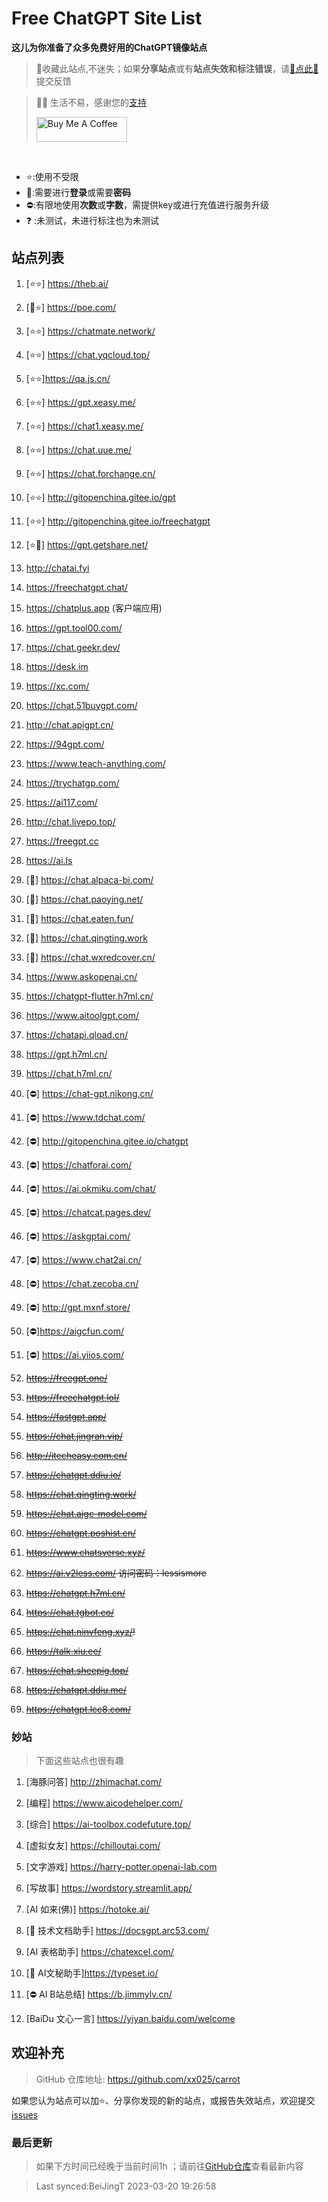 # Free ChatGPT Site List

**这儿为你准备了众多免费好用的ChatGPT镜像站点**
> 🤭收藏此站点,不迷失；如果**分享站点**或有**站点失效和标注错误**，请[🌺点此🌺](https://github.com/xx025/carrot/issues)提交反馈

> 🧡🧡 生活不易，感谢您的[支持](https://xx025.github.io/pages/zs/)
>
><a href="https://xx025.github.io/pages/zs/" target="_blank"><img src="https://cdn.buymeacoffee.com/buttons/v2/default-blue.png" alt="Buy Me A Coffee" style="height: 40px !important;width: 145px !important;" ></a>

<br/>

- ⭐:使用不受限
- 🔑:需要进行**登录**或需要**密码**
- ⛔:有限地使用**次数**或**字数**，需提供key或进行充值进行服务升级
- ❓ :未测试，未进行标注也为未测试

## 站点列表

1. [⭐⭐] https://theb.ai/

2. [🔑⭐] https://poe.com/

3. [⭐⭐] https://chatmate.network/

4. [⭐⭐] https://chat.yqcloud.top/

5. [⭐⭐]https://qa.js.cn/

6. [⭐⭐] https://gpt.xeasy.me/

7. [⭐⭐] https://chat1.xeasy.me/

8. [⭐⭐] https://chat.uue.me/

9. [⭐⭐] https://chat.forchange.cn/

10. [⭐⭐] http://gitopenchina.gitee.io/gpt

11. [⭐⭐] http://gitopenchina.gitee.io/freechatgpt

12. [⭐🔑] https://gpt.getshare.net/

13. http://chatai.fyi

14. https://freechatgpt.chat/

15. https://chatplus.app (客户端应用)

16. https://gpt.tool00.com/

17. https://chat.geekr.dev/

18. https://desk.im

19. https://xc.com/

20. https://chat.51buygpt.com/

21. http://chat.apigpt.cn/

22. https://94gpt.com/

23. https://www.teach-anything.com/

24. https://trychatgp.com/

25. https://ai117.com/

26. http://chat.livepo.top/

27. https://freegpt.cc

28. https://ai.ls

29. [🔑] https://chat.alpaca-bi.com/

30. [🔑] https://chat.paoying.net/

31. [🔑] https://chat.eaten.fun/

32. [🔑]  https://chat.qingting.work

33. [🔑] https://chat.wxredcover.cn/

34. https://www.askopenai.cn/

35. https://chatgpt-flutter.h7ml.cn/

36. https://www.aitoolgpt.com/

37. https://chatapi.qload.cn/

38. https://gpt.h7ml.cn/

39. https://chat.h7ml.cn/

40. [⛔] https://chat-gpt.nikong.cn/

41. [⛔] https://www.tdchat.com/

42. [⛔]  http://gitopenchina.gitee.io/chatgpt

43. [⛔] https://chatforai.com/

44. [⛔] https://ai.okmiku.com/chat/

45. [⛔] https://chatcat.pages.dev/

46. [⛔] https://askgptai.com/

47. [⛔] https://www.chat2ai.cn/

48. [⛔] https://chat.zecoba.cn/

49. [⛔] http://gpt.mxnf.store/

50. [⛔]https://aigcfun.com/

51. [⛔] https://ai.yiios.com/

52. ~~https://freegpt.one/~~

53. ~~https://freechatgpt.lol/~~

54. ~~https://fastgpt.app/~~

55. ~~https://chat.jingran.vip/~~

56. ~~http://itecheasy.com.cn/~~

57. ~~https://chatgpt.ddiu.io/~~

58. ~~https://chat.qingting.work/~~

59. ~~https://chat.aigc-model.com/~~

60. ~~https://chatgpt.poshist.cn/~~

61. ~~https://www.chatsverse.xyz/~~

62. ~~https://ai.v2less.com/ 访问密码：lessismore~~

63. ~~https://chatgpt.h7ml.cn/~~

64. ~~https://chat.tgbot.co/~~

65. ~~https://chat.ninvfeng.xyz/!~~

66. ~~https://talk.xiu.ee/~~

67. ~~https://chat.sheepig.top/~~

68. ~~https://chatgpt.ddiu.me/~~

69. ~~https://chatgpt.lcc8.com/~~

### 妙站

> 下面这些站点也很有趣

1. [海豚问答] http://zhimachat.com/

2. [编程] https://www.aicodehelper.com/

3. [综合] https://ai-toolbox.codefuture.top/

4. [虚拟女友] https://chilloutai.com/

5. [文字游戏] https://harry-potter.openai-lab.com

6. [写故事] https://wordstory.streamlit.app/

7. [AI 如来(佛)] https://hotoke.ai/

8. [🔑 技术文档助手] https://docsgpt.arc53.com/

9. [AI 表格助手] https://chatexcel.com/

10. [🔑 AI文秘助手]https://typeset.io/

11. [⛔ AI B站总结] https://b.jimmylv.cn/

12. [BaiDu 文心一言] https://yiyan.baidu.com/welcome

## 欢迎补充

> GitHub 仓库地址: https://github.com/xx025/carrot

如果您认为站点可以加⭐、分享你发现的新的站点，或报告失效站点，欢迎提交[issues](https://github.com/xx025/carrot/issues)

### 最后更新

> 如果下方时间已经晚于当前时间1h ；请前往[GitHub仓库](https://github.com/xx025/carrot)查看最新内容

>Last synced:BeiJingT 2023-03-20 19:26:58
